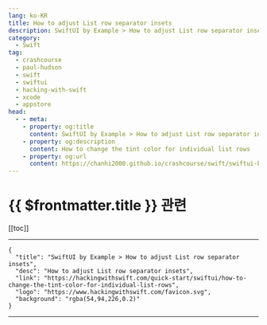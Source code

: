 ```yaml
---
lang: ko-KR
title: How to adjust List row separator insets
description: SwiftUI by Example > How to adjust List row separator insets
category:
  - Swift
tag: 
  - crashcourse
  - paul-hudson
  - swift
  - swiftui
  - hacking-with-swift
  - xcode
  - appstore
head:
  - - meta:
    - property: og:title
      content: SwiftUI by Example > How to adjust List row separator insets
    - property: og:description
      content: How to change the tint color for individual list rows
    - property: og:url
      content: https://chanhi2000.github.io/crashcourse/swift/swiftui-by-example/10-lists/how-to-change-the-tint-color-for-individual-list-rows.html
---
```


# {{ $frontmatter.title }} 관련

[[toc]]

---

```component VPCard
{
  "title": "SwiftUI by Example > How to adjust List row separator insets",
  "desc": "How to adjust List row separator insets",
  "link": "https://hackingwithswift.com/quick-start/swiftui/how-to-change-the-tint-color-for-individual-list-rows",
  "logo": "https://www.hackingwithswift.com/favicon.svg",
  "background": "rgba(54,94,226,0.2)"
}
```

---

<TagLinks />